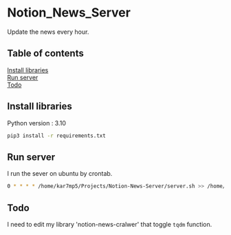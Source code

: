 # Notion_News_Server

Update the news every hour.

## Table of contents

[Install libraries](#install-libraries)  
[Run server](#run-server)  
[Todo](#todo)

## Install libraries

Python version : 3.10

```bash
pip3 install -r requirements.txt
```

## Run server

I run the sever on ubuntu by crontab.

```bash
0 * * * * /home/kar7mp5/Projects/Notion-News-Server/server.sh >> /home/kar7mp5/Projects/Notion-News-Server/server.log 2>&1
```

## Todo

I need to edit my library 'notion-news-cralwer' that toggle `tqdm` function.
